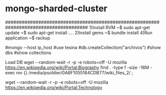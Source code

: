 # mongo-sharded-cluster

######################################################################################
1)Install RVM
  ~$  sudo apt-get update
  ~$  sudo apt-get install ....
2)Install gems
  ~$  bundle install
4)Run application
  ~$ rackup


#mongo --host ip_host
#use tesina
#db.createCollection("archivos")
#show dbs
#show collections


Load DB
wget --random-wait -r -p -e robots=off -U mozilla https://en.wikipedia.org/wiki/Portal:Biography
find . -type f -size -16M -exec mv {} /media/psoldier/0A8F1055164CDB77/wiki_files_2/ \;

wget --random-wait -r -p -e robots=off -U mozilla https://en.wikipedia.org/wiki/Portal:Technology